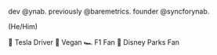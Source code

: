 dev @ynab. previously @baremetrics. founder @syncforynab. 

(He/Him)

🔋 Tesla Driver 
🌱 Vegan 
🏎 F1 Fan 
🎢 Disney Parks Fan
